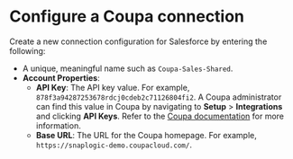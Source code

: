 # Configure a Coupa connection

Create a new connection configuration for Salesforce by entering the following:

-   A unique, meaningful name such as `Coupa-Sales-Shared`.
-   **Account Properties**:
    -   **API Key**: The API key value. For example, `878f3a94287253678rdcj0cdeb2c71126804fi2`. A Coupa administrator can find this value in Coupa by navigating to **Setup** \> **Integrations** and clicking **API Keys**. Refer to the [Coupa documentation](https://success.coupa.com/Integrate/Technical_Documentation/API/Get_Started/API_Key_Security) for more information.
    -   **Base URL**: The URL for the Coupa homepage. For example, `https://snaplogic-demo.coupacloud.com/`.

